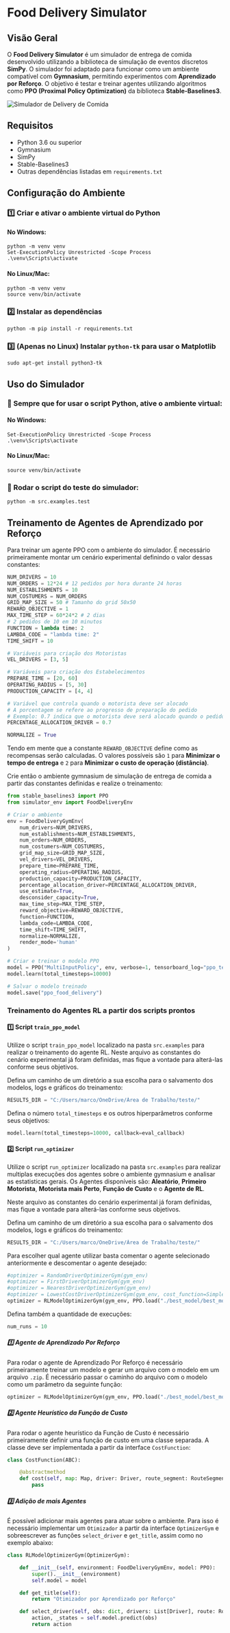 # Food Delivery Simulator

## Visão Geral

O **Food Delivery Simulator** é um simulador de entrega de comida desenvolvido utilizando a biblioteca de simulação de eventos discretos **SimPy**. O simulador foi adaptado para funcionar como um ambiente compatível com **Gymnasium**, permitindo experimentos com **Aprendizado por Reforço**. O objetivo é testar e treinar agentes utilizando algoritmos como **PPO (Proximal Policy Optimization)** da biblioteca **Stable-Baselines3**.

![Simulador de Delivery de Comida](simulator.gif)

## Requisitos

- Python 3.6 ou superior
- Gymnasium
- SimPy
- Stable-Baselines3
- Outras dependências listadas em `requirements.txt`

## Configuração do Ambiente

### 1️⃣ Criar e ativar o ambiente virtual do Python

#### No Windows:
```shell
python -m venv venv
Set-ExecutionPolicy Unrestricted -Scope Process
.\venv\Scripts\activate
```

#### No Linux/Mac:
```shell
python -m venv venv
source venv/bin/activate
```

### 2️⃣ Instalar as dependências
```shell
python -m pip install -r requirements.txt
```

### 3️⃣ (Apenas no Linux) Instalar `python-tk` para usar o Matplotlib
```shell
sudo apt-get install python3-tk
```

## Uso do Simulador

### 🔹 Sempre que for usar o script Python, ative o ambiente virtual:

#### No Windows:
```shell
Set-ExecutionPolicy Unrestricted -Scope Process
.\venv\Scripts\activate
```

#### No Linux/Mac:
```shell
source venv/bin/activate
```

### 🔹 Rodar o script do teste do simulador:
```shell
python -m src.examples.test
```

## Treinamento de Agentes de Aprendizado por Reforço

Para treinar um agente PPO com o ambiente do simulador. É necessário primeiramente montar um cenário experimental definindo o valor dessas constantes:

```python
NUM_DRIVERS = 10
NUM_ORDERS = 12*24 # 12 pedidos por hora durante 24 horas
NUM_ESTABLISHMENTS = 10
NUM_COSTUMERS = NUM_ORDERS
GRID_MAP_SIZE = 50 # Tamanho do grid 50x50
REWARD_OBJECTIVE = 1
MAX_TIME_STEP = 60*24*2 # 2 dias
# 2 pedidos de 10 em 10 minutos
FUNCTION = lambda time: 2
LAMBDA_CODE = "lambda time: 2"
TIME_SHIFT = 10

# Variáveis para criação dos Motoristas
VEL_DRIVERS = [3, 5]

# Variáveis para criação dos Estabelecimentos
PREPARE_TIME = [20, 60]
OPERATING_RADIUS = [5, 30]
PRODUCTION_CAPACITY = [4, 4]

# Variável que controla quando o motorista deve ser alocado
# A porcentagem se refere ao progresso de preparação do pedido
# Exemplo: 0.7 indica que o motorista deve será alocado quando o pedido estiver 70% pronto
PERCENTAGE_ALLOCATION_DRIVER = 0.7

NORMALIZE = True
```

Tendo em mente que a constante `REWARD_OBJECTIVE` define como as recompensas serão calculadas. O valores possíveis são `1` para **Minimizar o tempo de entrega** e `2` para **Minimizar o custo de operação (distância)**.

Crie então o ambiente gymnasium de simulação de entrega de comida a partir das constantes definidas e realize o treinamento:


```python
from stable_baselines3 import PPO
from simulator_env import FoodDeliveryEnv

# Criar o ambiente
env = FoodDeliveryGymEnv(
    num_drivers=NUM_DRIVERS,
    num_establishments=NUM_ESTABLISHMENTS,
    num_orders=NUM_ORDERS,
    num_costumers=NUM_COSTUMERS,
    grid_map_size=GRID_MAP_SIZE,
    vel_drivers=VEL_DRIVERS,
    prepare_time=PREPARE_TIME,
    operating_radius=OPERATING_RADIUS,
    production_capacity=PRODUCTION_CAPACITY,
    percentage_allocation_driver=PERCENTAGE_ALLOCATION_DRIVER,
    use_estimate=True,
    desconsider_capacity=True,
    max_time_step=MAX_TIME_STEP,
    reward_objective=REWARD_OBJECTIVE,
    function=FUNCTION,
    lambda_code=LAMBDA_CODE,
    time_shift=TIME_SHIFT,
    normalize=NORMALIZE,
    render_mode='human'
)

# Criar e treinar o modelo PPO
model = PPO("MultiInputPolicy", env, verbose=1, tensorboard_log="ppo_tensorboard/")
model.learn(total_timesteps=10000)

# Salvar o modelo treinado
model.save("ppo_food_delivery")
```

### Treinamento do Agentes RL a partir dos scripts prontos

#### 1️⃣ Script `train_ppo_model`
Utilize o script `train_ppo_model` localizado na pasta `src.examples` para realizar o treinamento do agente RL. Neste arquivo as constantes do cenário experimental já foram definidas, mas fique a vontade para alterá-las conforme seus objetivos.

Defina um caminho de um diretório a sua escolha para o salvamento dos modelos, logs e gráficos do treinamento:

```python
RESULTS_DIR = "C:/Users/marco/OneDrive/Área de Trabalho/teste/"
```

Defina o número `total_timesteps` e os outros hiperparâmetros conforme seus objetivos:

```python
model.learn(total_timesteps=10000, callback=eval_callback)
```

#### 2️⃣ Script `run_optimizer`

Utilize o script `run_optimizer` localizado na pasta `src.examples` para realizar multiplas execuções dos agentes sobre o ambiente gymnasium e analisar as estatisticas gerais. Os Agentes disponíveis são: **Aleatório**, **Primeiro Motorista**, **Motorista mais Perto**, **Função de Custo** e o **Agente de RL**.

Neste arquivo as constantes do cenário experimental já foram definidas, mas fique a vontade para alterá-las conforme seus objetivos.

Defina um caminho de um diretório a sua escolha para o salvamento dos modelos, logs e gráficos do treinamento:

```python
RESULTS_DIR = "C:/Users/marco/OneDrive/Área de Trabalho/teste/"
```

Para escolher qual agente utilizar basta comentar o agente selecionado anteriormente e descomentar o agente desejado:

```python
#optimizer = RandomDriverOptimizerGym(gym_env)
#optimizer = FirstDriverOptimizerGym(gym_env)
#optimizer = NearestDriverOptimizerGym(gym_env)
#optimizer = LowestCostDriverOptimizerGym(gym_env, cost_function=SimpleCostFunction())
optimizer = RLModelOptimizerGym(gym_env, PPO.load("./best_model/best_model_6000000.zip"))
```

Defina também a quantidade de execuções:

```python
num_runs = 10
```

##### 1️⃣ Agente de Aprendizado Por Reforço

Para rodar o agente de Aprendizado Por Reforço é necessário primeiramente treinar um modelo e gerar um arquivo com o modelo em um arquivo `.zip`. É necessário passar o caminho do arquivo com o modelo como um parâmetro da seguinte função:

```python
optimizer = RLModelOptimizerGym(gym_env, PPO.load("./best_model/best_model_6000000.zip"))
```

##### 2️⃣ Agente Heurístico da Função de Custo

Para rodar o agente heurístico da Função de Custo é necessário primeiramente definir uma função de custo em uma classe separada. A classe deve ser implementada a partir da interface `CostFunction`:

```python
class CostFunction(ABC):

    @abstractmethod
    def cost(self, map: Map, driver: Driver, route_segment: RouteSegment) -> Number:
        pass
```

##### 3️⃣ Adição de mais Agentes

É possível adicionar mais agentes para atuar sobre o ambiente. Para isso é necessário implementar um `Otimizador` a partir da interface `OptimizerGym` e sobreescrever as funções `select_driver` e `get_title`, assim como no exemplo abaixo:

```python
class RLModelOptimizerGym(OptimizerGym):

    def __init__(self, environment: FoodDeliveryGymEnv, model: PPO):
        super().__init__(environment)
        self.model = model

    def get_title(self):
        return "Otimizador por Aprendizado por Reforço"

    def select_driver(self, obs: dict, drivers: List[Driver], route: Route):
        action, _states = self.model.predict(obs)
        return action
```